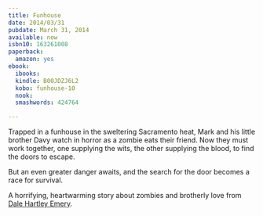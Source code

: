 ```yaml
---
title: Funhouse
date: 2014/03/31
pubdate: March 31, 2014
available: now
isbn10: 163261008
paperback:
  amazon: yes
ebook:
  ibooks: 
  kindle: B00JDZJ6L2 
  kobo: funhouse-10
  nook: 
  smashwords: 424764

---
```


Trapped in a funhouse in the sweltering Sacramento heat,
Mark and his little brother Davy
watch in horror as a zombie eats their friend.
Now they must work together,
one supplying the wits,
the other supplying the blood,
to find the doors to escape. 
 
But an even greater danger awaits,
and the search for the door becomes a race for survival. 
 
A horrifying, heartwarming story
about zombies and brotherly love
from [Dale Hartley Emery](http://dalehartleyemery.com).

